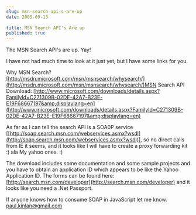 ```yaml
---
slug: msn-search-api-s-are-up
date: 2005-09-13
 
title: MSN Search API's Are up
published: true
---
```

The MSN Search API's are up. Yay!<p />I have not had much time to look at it just yet, but I have some links for you.<p />Why MSN Search? [http://msdn.microsoft.com/msn/msnsearch/whysearch/](http://msdn.microsoft.com/msn/msnsearch/whysearch/)MSN Search API Download: [http://www.microsoft.com/downloads/details.aspx?FamilyId=C271309B-02DE-42A7-B23E-E19F68667197&amp;displaylang=en](http://www.microsoft.com/downloads/details.aspx?FamilyId=C271309B-02DE-42A7-B23E-E19F68667197&amp;displaylang=en)<p />As far as I can tell the search API is a SOA0P service [[http://soap.search.msn.com/webservices.asmx?wsdl](http://soap.search.msn.com/webservices.asmx?wsdl)], so no direct calls from IE it seems, and it looks like I will have to create a proxy forwarding kit :) ala My yahoo ones. :)<p />The download includes some documentation and some sample projects and you have to obtain an application ID which appears to be like the Yahoo Application ID.  The forms can be found here: [http://search.msn.com/developer](http://search.msn.com/developer) and it looks like you need a .Net Passport.<p />If anyone knows how to consume SOAP in JavaScript let me know.  [paul.kinlan@gmail.com](mailto:paul.kinlan@gmail.com)<p />

